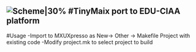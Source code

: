 
![Scheme|30%](fiuner.png)
#TinyMaix port to EDU-CIAA platform
-----------

#Usage
-Import to MXUXpresso as New-> Other -> Makefile Project with existing code
-Modify project.mk to select project to build






